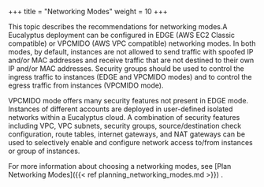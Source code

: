 +++
title = "Networking Modes"
weight = 10
+++

This topic describes the recommendations for networking modes.A Eucalyptus deployment can be configured in EDGE (AWS EC2 Classic compatible) or VPCMIDO (AWS VPC compatible) networking modes. In both modes, by default, instances are not allowed to send traffic with spoofed IP and/or MAC addresses and receive traffic that are not destined to their own IP and/or MAC addresses. Security groups should be used to control the ingress traffic to instances (EDGE and VPCMIDO modes) and to control the egress traffic from instances (VPCMIDO mode). 

VPCMIDO mode offers many security features not present in EDGE mode. Instances of different accounts are deployed in user-defined isolated networks within a Eucalyptus cloud. A combination of security features including VPC, VPC subnets, security groups, source/destination check configuration, route tables, internet gateways, and NAT gateways can be used to selectively enable and configure network access to/from instances or group of instances. 

For more information about choosing a networking modes, see [Plan Networking Modes]({{< ref planning_networking_modes.md >}}) . 


